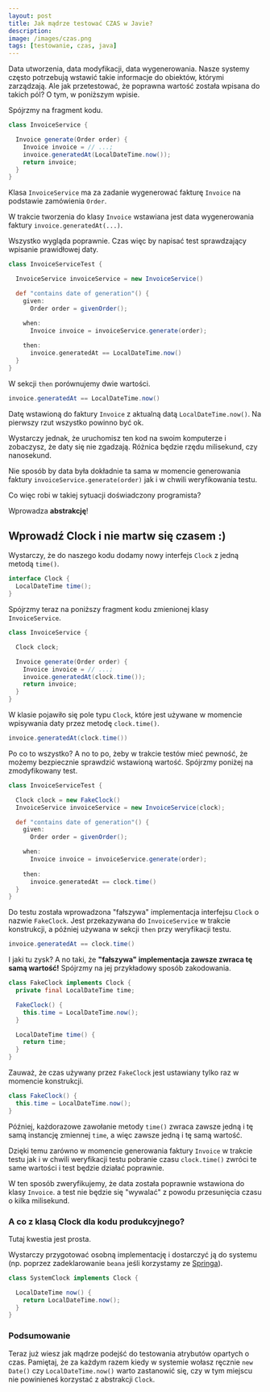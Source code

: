 ```yaml
---
layout: post
title: Jak mądrze testować CZAS w Javie?
description: 
image: /images/czas.png
tags: [testowanie, czas, java]
---
```


Data utworzenia, data modyfikacji, data wygenerowania. Nasze systemy często potrzebują wstawić takie informacje do obiektów, którymi zarządzają. Ale jak przetestować, że poprawna wartość została wpisana do takich pól? O tym, w poniższym wpisie.

Spójrzmy na fragment kodu.

```java
class InvoiceService {

  Invoice generate(Order order) {
    Invoice invoice = // ...;
    invoice.generatedAt(LocalDateTime.now());
    return invoice;
  }
}
```

Klasa `InvoiceService` ma za zadanie wygenerować fakturę `Invoice` na podstawie zamówienia `Order`.

W trakcie tworzenia do klasy `Invoice` wstawiana jest data wygenerowania faktury `invoice.generatedAt(...)`.

Wszystko wygląda poprawnie. Czas więc by napisać test sprawdzający wpisanie prawidłowej daty. 

```groovy
class InvoiceServiceTest {

  InvoiceService invoiceService = new InvoiceService()

  def "contains date of generation"() {
    given:
      Order order = givenOrder();

    when:
      Invoice invoice = invoiceService.generate(order);
      
    then: 
      invoice.generatedAt == LocalDateTime.now()
  }
}
```

W sekcji `then` porównujemy dwie wartości.

```java
invoice.generatedAt == LocalDateTime.now()
```

Datę wstawioną do faktury `Invoice` z aktualną datą `LocalDateTime.now()`. Na pierwszy rzut wszystko powinno być ok.

Wystarczy jednak, że uruchomisz ten kod na swoim komputerze i zobaczysz, że daty się nie zgadzają. Różnica będzie rzędu milisekund, czy nanosekund.

Nie sposób by data była dokładnie ta sama w momencie generowania faktury `invoiceService.generate(order)`  jak i w chwili weryfikowania testu.

Co więc robi w takiej sytuacji doświadczony programista?

Wprowadza **abstrakcję**!

## Wprowadź Clock i nie martw się czasem :)
Wystarczy, że do naszego kodu dodamy nowy interfejs `Clock` z jedną metodą `time()`.

```java
interface Clock {
  LocalDateTime time();
}
```

Spójrzmy teraz na poniższy fragment kodu zmienionej klasy `InvoiceService`.

```java
class InvoiceService {

  Clock clock;

  Invoice generate(Order order) {
    Invoice invoice = // ...;
    invoice.generatedAt(clock.time());
    return invoice;
  }
}
```

W klasie pojawiło się pole typu `Clock`, które jest używane w momencie wpisywania daty przez metodę `clock.time()`.

```java
invoice.generatedAt(clock.time())
```

Po co to wszystko? A no to po, żeby w trakcie testów mieć pewność, że możemy bezpiecznie sprawdzić wstawioną wartość. Spójrzmy poniżej na zmodyfikowany test.


```groovy
class InvoiceServiceTest {

  Clock clock = new FakeClock()
  InvoiceService invoiceService = new InvoiceService(clock);

  def "contains date of generation"() {
    given:
      Order order = givenOrder();

    when:
      Invoice invoice = invoiceService.generate(order);
      
    then: 
      invoice.generatedAt == clock.time()
  }
}
```

Do testu została wprowadzona "fałszywa" implementacja interfejsu `Clock` o nazwie `FakeClock`. Jest przekazywana do `InvoiceService` w trakcie konstrukcji, a później używana w sekcji `then` przy weryfikacji testu.

```java
invoice.generatedAt == clock.time()
```

I jaki tu zysk? A no taki, że __"fałszywa" implementacja zawsze zwraca tę samą wartość!__ Spójrzmy na jej przykładowy sposób zakodowania.

```java
class FakeClock implements Clock {
  private final LocalDateTime time;

  FakeClock() {
    this.time = LocalDateTime.now();
  }

  LocalDateTime time() {
    return time;
  }
}
```

Zauważ, że czas używany przez `FakeClock` jest ustawiany tylko raz w momencie konstrukcji.

```java
class FakeClock() {
  this.time = LocalDateTime.now();
}
```

Później, każdorazowe zawołanie metody `time()` zwraca zawsze jedną i tę samą instancję zmiennej `time`, a więc zawsze jedną i tę samą wartość.

Dzięki temu zarówno w momencie generowania faktury `Invoice` w trakcie testu jak i w chwili weryfikacji testu pobranie czasu `clock.time()` zwróci te same wartości i test będzie działać poprawnie.

W ten sposób zweryfikujemy, że data została poprawnie wstawiona do klasy `Invoice`. a test nie będzie się "wywalać" z powodu przesunięcia czasu o kilka milisekund.


### A co z klasą Clock dla kodu produkcyjnego?

Tutaj kwestia jest prosta. 

Wystarczy przygotować osobną implementację i dostarczyć ją do systemu (np. poprzez zadeklarowanie `beana` jeśli korzystamy ze [Springa](/spring)).

```java
class SystemClock implements Clock {

  LocalDateTime now() {
    return LocalDateTime.now();
  }
}
```

### Podsumowanie
Teraz już wiesz jak mądrze podejść do testowania atrybutów opartych o czas. Pamiętaj, że za każdym razem kiedy w systemie wołasz ręcznie `new Date()` czy `LocalDateTime.now()` warto zastanowić się, czy w tym miejscu nie powinieneś korzystać z abstrakcji `Clock`.
